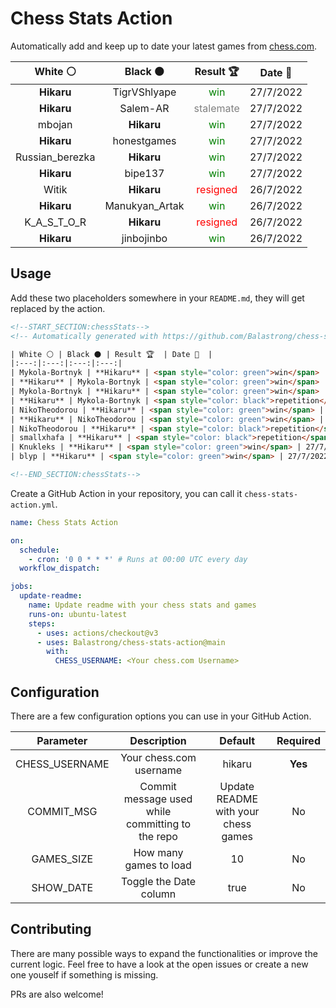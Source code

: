 # Chess Stats Action

Automatically add and keep up to date your latest games from [chess.com](https://www.chess.com/).

|    White ⚪     |    Black ⚫    |                 Result 🏆                  |  Date 📅  |
| :-------------: | :------------: | :----------------------------------------: | :-------: |
|   **Hikaru**    |  TigrVShlyape  |   <span style="color: green">win</span>    | 27/7/2022 |
|   **Hikaru**    |    Salem-AR    | <span style="color: gray">stalemate</span> | 27/7/2022 |
|     mbojan      |   **Hikaru**   |   <span style="color: green">win</span>    | 27/7/2022 |
|   **Hikaru**    |  honestgames   |   <span style="color: green">win</span>    | 27/7/2022 |
| Russian_berezka |   **Hikaru**   |   <span style="color: green">win</span>    | 27/7/2022 |
|   **Hikaru**    |    bipe137     |   <span style="color: green">win</span>    | 27/7/2022 |
|      Witik      |   **Hikaru**   |  <span style="color: red">resigned</span>  | 26/7/2022 |
|   **Hikaru**    | Manukyan_Artak |   <span style="color: green">win</span>    | 26/7/2022 |
|   K_A_S_T_O_R   |   **Hikaru**   |  <span style="color: red">resigned</span>  | 26/7/2022 |
|   **Hikaru**    |   jinbojinbo   |   <span style="color: green">win</span>    | 26/7/2022 |

## Usage

Add these two placeholders somewhere in your `README.md`, they will get replaced by the action.

```html
<!--START_SECTION:chessStats-->
<!-- Automatically generated with https://github.com/Balastrong/chess-stats-action -->

| White ⚪ | Black ⚫ | Result 🏆  | Date 📅  |
|:---:|:---:|:---:|:---:|
| Mykola-Bortnyk | **Hikaru** | <span style="color: green">win</span> | 28/7/2022 |
| **Hikaru** | Mykola-Bortnyk | <span style="color: green">win</span> | 28/7/2022 |
| Mykola-Bortnyk | **Hikaru** | <span style="color: green">win</span> | 28/7/2022 |
| **Hikaru** | Mykola-Bortnyk | <span style="color: black">repetition</span> | 28/7/2022 |
| NikoTheodorou | **Hikaru** | <span style="color: green">win</span> | 27/7/2022 |
| **Hikaru** | NikoTheodorou | <span style="color: green">win</span> | 27/7/2022 |
| NikoTheodorou | **Hikaru** | <span style="color: black">repetition</span> | 27/7/2022 |
| smallxhafa | **Hikaru** | <span style="color: black">repetition</span> | 27/7/2022 |
| Knukleks | **Hikaru** | <span style="color: green">win</span> | 27/7/2022 |
| blyp | **Hikaru** | <span style="color: green">win</span> | 27/7/2022 |

<!--END_SECTION:chessStats-->
```

Create a GitHub Action in your repository, you can call it `chess-stats-action.yml`.

```yaml
name: Chess Stats Action

on:
  schedule:
    - cron: '0 0 * * *' # Runs at 00:00 UTC every day
  workflow_dispatch:

jobs:
  update-readme:
    name: Update readme with your chess stats and games
    runs-on: ubuntu-latest
    steps:
      - uses: actions/checkout@v3
      - uses: Balastrong/chess-stats-action@main
        with:
          CHESS_USERNAME: <Your chess.com Username>
```

## Configuration

There are a few configuration options you can use in your GitHub Action.

|   Parameter    |                   Description                    |               Default               | Required |
| :------------: | :----------------------------------------------: | :---------------------------------: | :------: |
| CHESS_USERNAME |             Your chess.com username              |               hikaru                | **Yes**  |
|   COMMIT_MSG   | Commit message used while committing to the repo | Update README with your chess games |    No    |
|   GAMES_SIZE   |              How many games to load              |                 10                  |    No    |
|   SHOW_DATE    |              Toggle the Date column              |                true                 |    No    |

## Contributing

There are many possible ways to expand the functionalities or improve the current logic. Feel free to have a look at the open issues or create a new one youself if something is missing.

PRs are also welcome!
